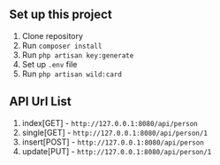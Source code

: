 ## Set up this project

1. Clone repository
2. Run `composer install`
3. Run `php artisan key:generate`
4. Set up `.env` file
5. Run `php artisan wild:card`

## API Url List
1. index[GET] - `http://127.0.0.1:8080/api/person`
2. single[GET] - `http://127.0.0.1:8080/api/person/1`
3. insert[POST] - `http://127.0.0.1:8080/api/person`
4. update[PUT] - `http://127.0.0.1:8080/api/person/1`
